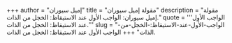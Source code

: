 +++
author = "إميل سيوران"
title = "مقولة إميل سيوران"
description = "مقولة إميل سيوران: الواجب الأول عند الاستيقاظ: الخجل من الذات."
quote = '''الواجب الأول عند الاستيقاظ: الخجل من الذات.'''
slug = "الواجب-الأول-عند-الاستيقاظ:-الخجل-من-الذات"
+++
الواجب الأول عند الاستيقاظ: الخجل من الذات.
